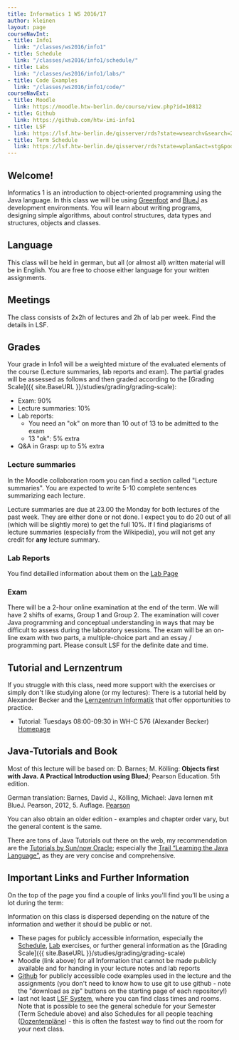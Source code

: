 ```yaml
---
title: Informatics 1 WS 2016/17
author: kleinen
layout: page
courseNavInt:
- title: Info1
  link: "/classes/ws2016/info1"
- title: Schedule
  link: "/classes/ws2016/info1/schedule/"
- title: Labs
  link: "/classes/ws2016/info1/labs/"
- title: Code Examples
  link: "/classes/ws2016/info1/code/"
courseNavExt:
- title: Moodle
  link: https://moodle.htw-berlin.de/course/view.php?id=10812
- title: Github
  link: https://github.com/htw-imi-info1
- title: LSF
  link: https://lsf.htw-berlin.de/qisserver/rds?state=wsearchv&search=2&veranstaltung.veranstid=120088
- title: Term Schedule
  link: https://lsf.htw-berlin.de/qisserver/rds?state=wplan&act=stg&pool=stg&show=plan&P.vx=kurz&r_zuordabstgv.semvonint=1&r_zuordabstgv.sembisint=1&missing=allTerms&k_abstgv.abstgvnr=231
---
```


## Welcome!

Informatics 1 is an introduction to object-oriented programming using the Java
language. In this class we will be using [Greenfoot](https://www.greenfoot.org)
and [BlueJ](https://bluej.org/) as development environments.
You will learn about writing programs, designing simple algorithms, about
control structures, data types and structures, objects and classes.

## Language

This class will be held in german, but all (or almost all) written material will
be in English. You are free to choose either language for your written assignments.

## Meetings

The class consists of 2x2h of lectures and 2h of lab per week. Find the details in
LSF.

## Grades

Your grade in Info1 will be a weighted mixture of the evaluated elements of the course (Lecture summaries, lab reports and exam). The partial grades will be assessed as follows and then graded according to the [Grading Scale]({{ site.BaseURL }}/studies/grading/grading-scale):

* Exam: 90%
* Lecture summaries: 10%
* Lab reports:
    * You need an "ok" on more than 10 out of 13 to be admitted to
the exam
    * 13 "ok": 5% extra
* Q&A in Grasp: up to 5% extra


### Lecture summaries
In the Moodle collaboration room you can find a section called "Lecture summaries". You are expected to write 5-10 complete sentences summarizing each lecture.

Lecture summaries are due at 23.00 the Monday for both lectures of the past week. They are either done or not done. I expect you to do 20 out of all (which will be slightly more) to get the full 10%.
 If I find plagiarisms of lecture summaries (especially from the Wikipedia), you will not get any credit for **any** lecture summary.

### Lab Reports
You find detailled information about them on the [Lab Page](labs/)

### Exam

There will be a 2-hour online examination at the end of the term. We will have 2 shifts of exams, Group 1 and Group 2. The examination will cover Java programming and conceptual understanding in ways that may be difficult to assess during the laboratory sessions. The exam will be an on-line exam with two parts, a multiple-choice part and an essay / programming part. Please consult LSF for the definite date and time.

## Tutorial and Lernzentrum

If you struggle with this class, need more support with the exercises or simply don't like studying alone (or my lectures):
There is a tutorial held by Alexander Becker and the [Lernzentrum Informatik](https://www.htw-berlin.de/studieninteressierte/lernzentren/lernzentrum-informatik/) that offer opportunities to practice.

* Tutorial:  Tuesdays  08:00-09:30 in WH-C 576 (Alexander Becker) [Homepage](https://home.htw-berlin.de/~s0533351/termine.html)

## Java-Tutorials and Book

Most of this lecture will be based on: D. Barnes; M. Kölling: **Objects first with Java. A Practical Introduction using BlueJ**; Pearson Education. 5th edition.

German translation: Barnes, David J., Kölling, Michael: Java lernen mit BlueJ. Pearson, 2012, 5. Auflage. [Pearson](https://www.pearson-studium.de/main/main.asp?page=bookdetails&ProductID=199389)

You can also obtain an older edition - examples and chapter order vary, but the general content is the same.

There are tons of Java Tutorials out there on the web, my recommendation are the [Tutorials by Sun/now Oracle][7]; especially the [Trail &#8220;Learning the Java Language&#8221;][8], as they are very concise and comprehensive.


 [7]: https://download.oracle.com/javase/tutorial/
 [8]: https://download.oracle.com/javase/tutorial/java/

## Important Links and Further Information

On the top of the page you find a couple of links you'll find you'll be using a lot during the term:


Information on this class is dispersed depending on the nature of the information and wether it should be public or not.

* These pages for publicly accessible information, especially the [Schedule](schedule), [Lab](labs) exercises, or further general information as the [Grading Scale]({{ site.BaseURL }}/studies/grading/grading-scale)
* Moodle (link above) for all Information that cannot be made publicly available and for handing in your lecture notes and lab reports
* [Github](https://github.com/htw-imi-info1) for publicly accessible code examples used in the lecture and the assignments (you don't need to know how to use git to use github - note the "download as zip" buttons on the starting page of each repository!)
*  last not least [LSF System](https://lsf.htw-berlin.de), where you can find class times and rooms. Note that is possible to see the general schedule for your Semester (Term Schedule above) and also Schedules for all people teaching ([Dozentenpläne](https://lsf.htw-berlin.de/qisserver/rds?state=change&type=5&moduleParameter=personDPlanSearch&nextdir=change&next=search.vm&subdir=person)) - this is often the fastest way to find out the room for your next class.
